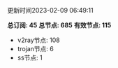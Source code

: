 更新时间2023-02-09 06:49:11

**总订阅: 45**
**总节点: 685**
**有效节点: 115**
- v2ray节点: 108
- trojan节点: 6
- ss节点: 1
